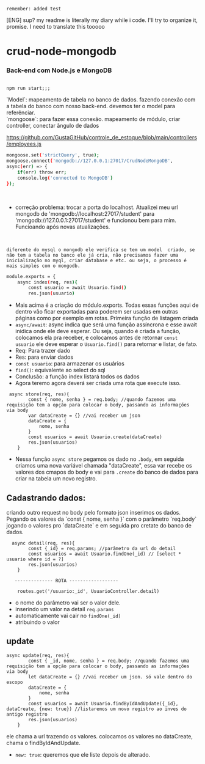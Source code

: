 `remember: added test`

[ENG] sup? my readme is literally my diary while i code. I'll try to organize it, promise. I need to translate this tooooo <br>


# crud-node-mongodb
### Back-end com Node.js e MongoDB

```

npm run start;;;

```
<p>
`Model`: mapeamento de tabela no banco de dados. fazendo conexão com a tabela do banco com nosso back-end. devemos ter o model para referênciar.
 <br>
`mongoose`: para fazer essa conexão. mapeamento de módulo, criar controller, conectar ângulo de dados
</p>

https://github.com/GustaGitHub/controle_de_estoque/blob/main/controllers/employees.js

```sh
mongoose.set('strictQuery', true);
mongoose.connect('mongodb://127.0.0.1:27017/CrudNodeMongoDB', 
async(err) => {
    if(err) throw err;
    console.log('connected to MongoDB')
});

```
<p>
 <br>
 
 
- correção problema: trocar a porta do localhost. Atualizei meu url mongodb de 'mongodb://localhost:27017/student' para 'mongodb://127.0.0.1:27017/student' e funcionou bem para mim. Funcioando após novas atualizações. 
</p>
<br>

`diferente do mysql o mongodb ele verifica se tem um model  criado, se não tem a tabela no banco ele já cria, não precisamos fazer uma inicialização no myql, criar database e etc. ou seja, o processo é mais simples com o mongodb.`
<br> 

```sh
module.exports = {
    async index(req, res){
        const usuario = await Usuario.find()
        res.json(usuario)
```

- Mais acima é a criação do módulo.exports. Todas essas funções aqui de dentro vão ficar exportadas para poderem ser usadas em outras páginas como por exemplo em rotas. Primeira função de listagem criada
- `async/await`: async indica que será uma função assíncrona e esse await inidica onde ele deve esperar. Ou seja, quando é criada a função, colocamos ela pra receber, e colocamos antes de retornar `const usuario` ele deve esperar o `Usuario.find()` para retornar e listar, de fato.
- Req: Para trazer dado
- Res: para enviar dados
- `const usuario`: para armazenar os usuários
- `find()`: equivalente ao select do sql
- Conclusão: a função index listará todos os dados
- Agora teremo agora deverá ser criada uma rota que execute isso.


```
 async store(req, res){
        const { nome, senha } = req.body; //quando fazemos uma requisição tem a opção para colocar o body, passando as informações via body
        var dataCreate = {} //vai receber um json 
        dataCreate = { 
            nome, senha 
        }
        const usuarios = await Usuario.create(dataCreate) 
        res.json(usuarios)
    }
```

- Nessa função `async store` pegamos os dado no `.body`, em seguida criamos uma nova variável chamada "dataCreate", essa var recebe os valores dos cmapos do body e vai para `.create` do banco de dados para criar na tabela um novo registro. 

## Cadastrando dados:

<p>
criando outro request no body pelo formato json inserimos os dados. Pegando os valores da `const { nome, senha }` com o parâmetro `req.body` jogando o valores pro `dataCreate` e em seguida pro cretate do banco de dados.
</p>

```
  async detail(req, res){
        const {_id} = req.params; //parâmetro da url do detail
        const usuarios = await Usuario.findOne(_id) // [select * usuario where id = ?]
        res.json(usuarios)
    }
    
   -------------- ROTA ------------------
    
    routes.get('/usuario:_id', UsuarioController.detail) 
```

- o nome do parâmetro vai ser o valor dele. 
- inserindo um valor na detail `req.params` 
- automaticamente vai cair no `findOne(_id)`
- atribuindo o valor

## update 

```
async update(req, res){
        const { _id, nome, senha } = req.body; //quando fazemos uma requisição tem a opção para colocar o body, passando as informações via body
        let dataCreate = {} //vai receber um json. só vale dentro do escopo
        dataCreate = { 
            nome, senha 
        }
        const usuarios = await Usuario.findByIdAndUpdate({_id}, dataCreate, {new: true}) //listaremos um novo registro ao inves do antigo registro
        res.json(usuarios)
    }
```

<p>
ele chama a url trazendo os valores. colocamos os valores no dataCreate, chama o findByIdAndUpdate.

- `new: true`: queremos que ele liste depois de alterado. 
 
</p>
